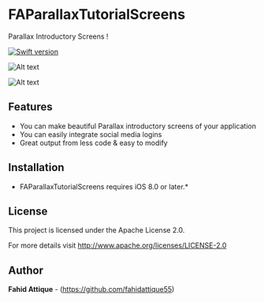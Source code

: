 # FAParallaxTutorialScreens
Parallax Introductory Screens !

[![Swift version](https://img.shields.io/badge/swift-3.0-orange.svg?style=flat.svg)](https://img.shields.io/badge/swift-3.0-orange.svg?style=flat.svg)


![Alt text](http://i.imgur.com/w5MSnE9.gif "FAParallaxTutorialScreens-Gif")

![Alt text](http://i.imgur.com/wjlw6gy.jpg "FAParallaxTutorialScreens-Image")



## Features

* You can make beautiful Parallax introductory screens of your application  
* You can easily integrate social media logins
* Great output from less code & easy to modify



## Installation

* FAParallaxTutorialScreens requires iOS 8.0 or later.*



## License

This project is licensed under the  Apache License 2.0. 

For more details visit http://www.apache.org/licenses/LICENSE-2.0



## Author

**Fahid Attique** - (https://github.com/fahidattique55)



